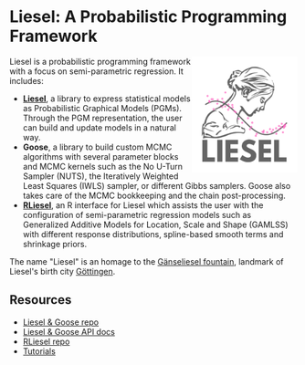 <!-- This README is for PyPI. The README for GitHub is in .github/README.md -->

# Liesel: A Probabilistic Programming Framework

<img src="https://raw.githubusercontent.com/liesel-devs/liesel/main/misc/logo/logo-light.png" alt="logo" align="right" width="185">

Liesel is a probabilistic programming framework with a focus on semi-parametric regression. It includes:

- [**Liesel**](https://github.com/liesel-devs/liesel), a library to express statistical models as Probabilistic Graphical Models (PGMs). Through the PGM representation, the user can build and update models in a natural way.
- **Goose**, a library to build custom MCMC algorithms with several parameter blocks and MCMC kernels such as the No U-Turn Sampler (NUTS), the Iteratively Weighted Least Squares (IWLS) sampler, or different Gibbs samplers. Goose also takes care of the MCMC bookkeeping and the chain post-processing.
- [**RLiesel**](https://github.com/liesel-devs/rliesel), an R interface for Liesel which assists the user with the configuration of semi-parametric regression models such as Generalized Additive Models for Location, Scale and Shape (GAMLSS) with different response distributions, spline-based smooth terms and shrinkage priors.

The name "Liesel" is an homage to the [Gänseliesel fountain](https://en.wikipedia.org/wiki/G%C3%A4nseliesel), landmark of Liesel's birth city [Göttingen](https://en.wikipedia.org/wiki/G%C3%B6ttingen).

## Resources

- [Liesel & Goose repo](https://github.com/liesel-devs/liesel)
- [Liesel & Goose API docs](https://liesel-devs.github.io/liesel)
- [RLiesel repo](https://github.com/liesel-devs/rliesel)
- [Tutorials](https://liesel-devs.github.io/liesel-tutorials)

